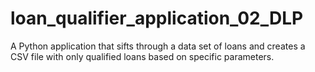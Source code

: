 # loan_qualifier_application_02_DLP
A Python application that sifts through a data set of loans and creates a CSV file with only qualified loans based on specific parameters.
